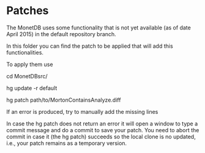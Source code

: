 Patches
=======

The MonetDB uses some functionality that is not yet available 
(as of date April 2015) in the default repository branch. 

In this folder you can find the patch to be applied that will add this functionalities.

To apply them use

cd MonetDBsrc/

hg update -r default

hg patch path/to/MortonContainsAnalyze.diff 

If an error is produced, try to manually add the missing lines

In case the hg patch does not return an error it will open a window to type a 
commit message and do a commit to save your patch.
You need to abort the commit in case it (the hg patch) succeeds so the local 
clone is no updated, i.e., your patch remains as a temporary version. 